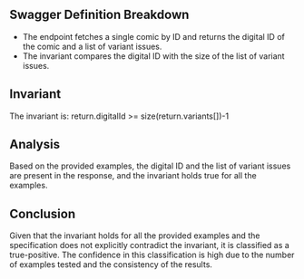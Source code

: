 ## Swagger Definition Breakdown
- The endpoint fetches a single comic by ID and returns the digital ID of the comic and a list of variant issues.
- The invariant compares the digital ID with the size of the list of variant issues.

## Invariant
The invariant is: return.digitalId >= size(return.variants[])-1

## Analysis
Based on the provided examples, the digital ID and the list of variant issues are present in the response, and the invariant holds true for all the examples.

## Conclusion
Given that the invariant holds for all the provided examples and the specification does not explicitly contradict the invariant, it is classified as a true-positive. The confidence in this classification is high due to the number of examples tested and the consistency of the results.
